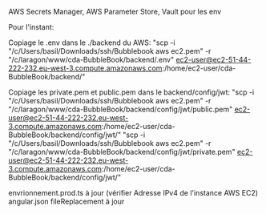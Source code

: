 [](https://chatgpt.com/g/g-p-67653ca479a48191870a1cef7907ac8c-bubblebook/c/67f4d21b-8d3c-8005-baac-3f27c013ff08)

AWS Secrets Manager, AWS Parameter Store, Vault pour les env



Pour l'instant:

Copiage le .env dans le ./backend du AWS:
"scp -i "/c/Users/basil/Downloads/ssh/Bubblebook aws ec2.pem" -r "/c/laragon/www/cda-BubbleBook/backend/.env" ec2-user@ec2-51-44-222-232.eu-west-3.compute.amazonaws.com:/home/ec2-user/cda-BubbleBook/backend/"

Copiage les private.pem et public.pem dans le backend/config/jwt:
"scp -i "/c/Users/basil/Downloads/ssh/Bubblebook aws ec2.pem" -r "/c/laragon/www/cda-BubbleBook/backend/config/jwt/public.pem" ec2-user@ec2-51-44-222-232.eu-west-3.compute.amazonaws.com:/home/ec2-user/cda-BubbleBook/backend/config/jwt/" 
"scp -i "/c/Users/basil/Downloads/ssh/Bubblebook aws ec2.pem" -r "/c/laragon/www/cda-BubbleBook/backend/config/jwt/private.pem" ec2-user@ec2-51-44-222-232.eu-west-3.compute.amazonaws.com:/home/ec2-user/cda-BubbleBook/backend/config/jwt/" 


envrionnement.prod.ts à jour (vérifier Adresse IPv4 de l'instance AWS EC2)
angular.json fileReplacement à jour